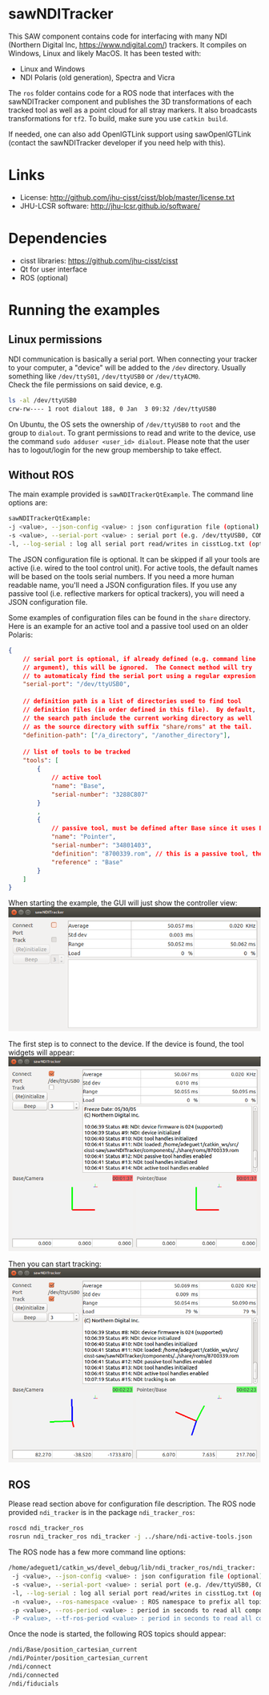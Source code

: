 # sawNDITracker

This SAW component contains code for interfacing with many NDI (Northern Digital Inc, https://www.ndigital.com/) trackers. 
It compiles on Windows, Linux and likely MacOS.  It has been tested with:
  * Linux and Windows
  * NDI Polaris (old generation), Spectra and Vicra

The `ros` folder contains code for a ROS node that interfaces with the sawNDITracker component
and publishes the 3D transformations of each tracked tool as well as a point cloud for all stray 
markers.  It also broadcasts transformations for `tf2`.  To build, make sure you use `catkin build`.

If needed, one can also add OpenIGTLink support using sawOpenIGTLink (contact the sawNDITracker developer 
if you need help with this).

# Links
 * License: http://github.com/jhu-cisst/cisst/blob/master/license.txt
 * JHU-LCSR software: http://jhu-lcsr.github.io/software/

# Dependencies
 * cisst libraries: https://github.com/jhu-cisst/cisst
 * Qt for user interface
 * ROS (optional)
 
# Running the examples
 
## Linux permissions
 
NDI communication is basically a serial port.  When connecting your tracker to your computer, a "device" will be added
to the `/dev` directory.   Usually something like `/dev/ttyS01`, `/dev/ttyUSB0` or `/dev/ttyACM0`.  
Check the file permissions on said device, e.g.
```sh
ls -al /dev/ttyUSB0 
crw-rw---- 1 root dialout 188, 0 Jan  3 09:32 /dev/ttyUSB0
```
On Ubuntu, the OS sets the ownership of `/dev/ttyUSB0` to `root` and the group to `dialout`.   To grant permissions to 
read and write to the device, use the command `sudo adduser <user_id> dialout`.   Please note that the user has to 
logout/login for the new group membership to take effect.
 
## Without ROS
 
The main example provided is `sawNDITrackerQtExample`.  The command line options are:
```sh
sawNDITrackerQtExample:
-j <value>, --json-config <value> : json configuration file (optional)
-s <value>, --serial-port <value> : serial port (e.g. /dev/ttyUSB0, COM...) (optional)
-l, --log-serial : log all serial port read/writes in cisstLog.txt (optional)
```

The JSON configuration file is optional.  It can be skipped if all your tools are active (i.e. wired to the tool control
unit).  For active tools, the default names will be based on the tools serial numbers.   If you need a more human readable name, you'll need a JSON configuration files.  If you use any passive tool (i.e. reflective markers for optical trackers), you will need a JSON configuration file.

Some examples of configuration files can be found in the `share` directory.  Here is an example for an active tool and a passive tool used on an older Polaris:
```json
{
    // serial port is optional, if already defined (e.g. command line
    // argument), this will be ignored.  The Connect method will try
    // to automaticaly find the serial port using a regular expresion
    "serial-port": "/dev/ttyUSB0",

    // definition path is a list of directories used to find tool
    // definition files (in order defined in this file).  By default,
    // the search path include the current working directory as well
    // as the source directory with suffix "share/roms" at the tail.
    "definition-path": ["/a_directory", "/another_directory"],

    // list of tools to be tracked
    "tools": [
	    {
	        // active tool
	        "name": "Base",
	        "serial-number": "3288C807"
	    }
        ,
	    {
	        // passive tool, must be defined after Base since it uses Base as reference frame
	        "name": "Pointer",
	        "serial-number": "34801403",
	        "definition": "8700339.rom", // this is a passive tool, the definition has to be provided
            "reference" : "Base"
	    }
    ]
}

```

When starting the example, the GUI will just show the controller view:
![GUI controller view](doc/gui-on-start.png "GUI on start, controller view")

The first step is to connect to the device.   If the device is found, the tool widgets will appear:
![GUI with tools](doc/gui-after-connect.png "GUI after connection, tools widgets should appear")

Then you can start tracking:
![GUI tracking](doc/gui-tracking.png "GUI tracking, when visible the timestamp should turn green")



## ROS

Please read section above for configuration file description.  The ROS node provided `ndi_tracker` is in the package `ndi_tracker_ros`:
```sh
roscd ndi_tracker_ros
rosrun ndi_tracker_ros ndi_tracker -j ../share/ndi-active-tools.json 
```

The ROS node has a few more command line options:
```sh
/home/adeguet1/catkin_ws/devel_debug/lib/ndi_tracker_ros/ndi_tracker:
 -j <value>, --json-config <value> : json configuration file (optional)
 -s <value>, --serial-port <value> : serial port (e.g. /dev/ttyUSB0, COM...) (optional)
 -l, --log-serial : log all serial port read/writes in cisstLog.txt (optional)
 -n <value>, --ros-namespace <value> : ROS namespace to prefix all topics, must have start and end "/" (default /ndi/) (optional)
 -p <value>, --ros-period <value> : period in seconds to read all components and publish (default 0.02, 20 ms, 50Hz).  There is no point to have a period higher than the tracker's period (optional)
 -P <value>, --tf-ros-period <value> : period in seconds to read all components and broadcast tf2 (default 0.02, 20 ms, 50Hz).  There is no point to have a period higher than the tracker's period (optional)
```

Once the node is started, the following ROS topics should appear:
```sh
/ndi/Base/position_cartesian_current
/ndi/Pointer/position_cartesian_current
/ndi/connect
/ndi/connected
/ndi/fiducials
```


